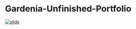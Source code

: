 # Gardenia-Unfinished-Portfolio

[![slide](https://img.youtube.com/vi/j4wtSjwIoLg/0.jpg)](https://youtu.be/j4wtSjwIoLg)
